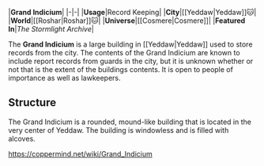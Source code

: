 |**Grand Indicium**|
|-|-|
|**Usage**|Record Keeping|
|**City**|[[Yeddaw\|Yeddaw]]🐱︎|
|**World**|[[Roshar\|Roshar]]🐱︎|
|**Universe**|[[Cosmere\|Cosmere]]|
|**Featured In**|*The Stormlight Archive*|

The **Grand Indicium** is a large building in [[Yeddaw\|Yeddaw]] used to store records from the city. The contents of the Grand Indicium are known to include report records from guards in the city, but it is unknown whether or not that is the extent of the buildings contents. It is open to people of importance as well as lawkeepers.

## Structure
The Grand Indicium is a rounded, mound-like building that is located in the very center of Yeddaw. The building is windowless and is filled with alcoves.



https://coppermind.net/wiki/Grand_Indicium